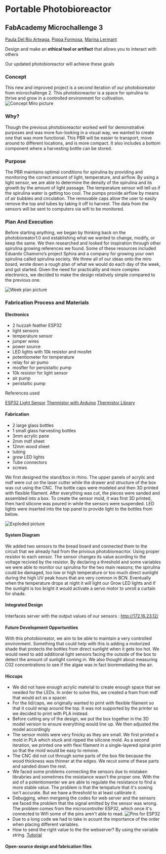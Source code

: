 # Portable Photobioreactor
## FabAcademy Microchallenge 3
[Paula Del Rio Arteaga](https://paula-delrio-arteaga.github.io/mdef/),
[Pippa Formosa](https://philippa-formosa.github.io/mdefweb/),
[Marina Lermant](https://marina-lermant.github.io/mdef-website/)

Design and make an **ethical tool or artifact** that allows you to interact with others

Our updated photobioreactor will achieve these goals 


### Concept
This new and improved project is a second iteration of our photobioreator from microchallenge 2. This photobioreactor is a space for spirulina to thrive and grow in a controlled environment for cultivation.
![Concept Miro picture](Images/concept_design.jpg)

### Why?
Though the previous photobioreactor worked well for demonstrative purposes and was more fun-looking in a visual way, we wanted to create one that was more functional. This PBR will be easier to transport, move around to different locations, and is more compact. It also includes a bottom component where a harvesting bottle can be stored.

### Purpose
The PBR maintains optimal conditions for spirulina by providing and monitoring the correct amount of light, temperature, and airflow. By using a light sensor, we are able to determine the density of the spirulina and its growth by the amount of light passage. The temperature sensor will tell us if the spirulina water is getting too cool. The pumps provide airflow by means of air bubbles and circulation. The removable caps allow the user to easily remove the top and tubes by taking it off to harvest. The data from the sensors will be sent to computers via wifi to be monitored.

### Plan And Execution
Before starting anything, we began by thinking back on the photobioreator1.0 and establishing what we wanted to change, modify, or keep the same. We then researched and looked for inspiration through other spirulina growing references we found. Some of these resources included Eduardo Chamorro’s project Sphira and a company for growing your own spirulina called spirulina society. We threw all of our ideas onto the miro board, wrote down a rough plan of what we would do each day of the week, and got started. Given the need for practicality and more complex electronics, we decided to make the design relatively simple compared to the previous one.

![Week plan picture](Images/plan.jpg)

### Fabrication Process and Materials

#### Electronics

  - 2 huzzah feather ESP32
  - light sensors
  - temperature sensor
  - jumper wires
  - power source
  - LED lights with 10k resistor and mosfet
  - potentiometer for temperature
  - relay for air pumo
  - mosfter for persistaltic pump
  - 10k resistor for light sensor
  - air pump
  - peristaltic pump

References used 

[ESP32 Light Sensor](https://esp32io.com/tutorials/esp32-light-sensor)
[Thermistor with Arduino](https://www.e-tinkers.com/2019/10/using-a-thermistor-with-arduino-and-unexpected-esp32-adc-non-linearity/)
[Thermistor Library](https://www.arduino.cc/reference/en/libraries/thermistorlibrary/)



#### Fabrication

- 2 large glass bottles
- 1 small glass harvesting bottles
- 3mm acrylic pane
- 2mm mdf sheet
- 12mm wood sheet
- tubing
- grow LED lights
- Tube connectors
- screws

We first designed the stand/box in rhino. The upper panels of acrylic and mdf were cut on the laser cutter while the drawer and structure of the box was cut using the CNC. The bottle caps were modeled and then 3D printed with flexible filament. After everything was cut, the pieces were sanded and assembled into a box. To create the sensor mold, it was first 3D printed, then hard silicone was poured in while the sensors were suspended. LED lights were inserted into the top panel to provide light to the bottles from below.

![Exploded picture](Images/CNCbox.jpg)

#### System Diagram

We added two sensors to the bread board and connected them to the circuit that we already had from the privious photobioreacrtor. 
Using proper resistor to each sensor. The sensor changes its value acording to the voltage recivied by the resistor. By declaring a threshold and some variables we were able to monitor our spirulina for the two main reasons; the spirulina could be damaged, too low or high temperature or too much direct sunlight during the high UV peak hours that are very comnon in BCN. Eventually when the temperature drops at night it will light our Grow LED lights and if the sunlight is too bright it would activate a servo motor to unroll a curtain for shade. 



#### Integrated Design
Interfaces server with the output values of our sensors : http://172.16.23.12/

#### Future Development Opportunities
With this photobioreator, we aim to be able to maintain a very controlled environment. Something that could help with this is adding a motorized shade that protects the bottles from direct sunlight when it gets too hot. We would need to add additional light sensors facing the outside of the box to detect the amount of sunlight coming in. We also thought about measuring C02 concentrations to see if the algae was in fact bioremediating the air.

#### Hiccups
- We did not have enough acrylic material to create enough space that we needed for the LEDs. In order to solve this, we created a fram from mdf that would act as a spacer.
- For the lid/caps, we originally wanted to print with flexible filament so that it could wrap around the top. It was not supported by the printer so we decided to print with PLA instead.
- Before cutting any of the design, we put the box together in the 3D model version to ensure everything would line up. We then adjusted the model accordingly
- The sensor molds were very finicky as they are small. We first printed a mold in PLA which stuck and ripped the silicone mold. As a second iteration, we printed one with flexi filament in a single-layered spiral print so that the mold would be easy to remove.
- The CNC did not cut through some parts of the box file because the wood thickness was thinner at the edges. We recut some of these parts and sanded down the rest.
- We faced some problems connecting the sensors due to mistaken librabries and sometimes the resistance wasn't the proper one. With the aid of a potentiomenter we are able to regulate the resistance to find a more stable value. The problem is that the tempature that it's sowing isn't accurate. But we have a threshold to at least calibrate it. 
- Debugging, when mergenig the codes for web server and the sensors we faced the problem that the signal emitted by the sensor was wrong. The problem comes from the microcontroller ESP32, which once it's connected to Wifi some of the pins aren't able to read. 
![Pins for ESP32](Images/PINS_ESP32.jpeg)
- Due to a long code we had to take in acount the importance of the order when placing different variables. 
- How to send the right value to the the webserver? By using the variable string. [Tutorial](https://www.tutorialspoint.com/arduino/arduino_strings.htm)

#### Open-source design and fabrication files
